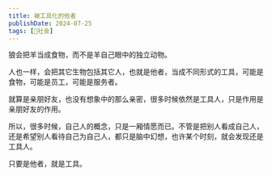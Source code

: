 ```yaml
---
title: 被工具化的他者
publishDate: 2024-07-25
tags: [👫社会]
---
```


狼会把羊当成食物，而不是羊自己眼中的独立动物。

人也一样，会把其它生物包括其它人，也就是他者，当成不同形式的工具，可能是食物，可能是员工，可能是服务者。

就算是亲朋好友，也没有想象中的那么亲密，很多时候依然是工具人，只是作用是亲朋好友的作用。

所以，很多时候，自己人的概念，只是一厢情愿而已。不管是把别人看成自己人，还是希望别人看待自己为自己人，都只是脑中幻想，也许某个时刻，就会发现还是工具人。

只要是他者，就是工具。

